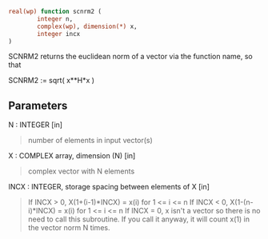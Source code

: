 ```fortran
real(wp) function scnrm2 (
        integer n,
        complex(wp), dimension(*) x,
        integer incx
)
```

SCNRM2 returns the euclidean norm of a vector via the function
name, so that

SCNRM2 := sqrt( x\*\*H\*x )

## Parameters
N : INTEGER [in]
> number of elements in input vector(s)

X : COMPLEX array, dimension (N) [in]
> complex vector with N elements

INCX : INTEGER, storage spacing between elements of X [in]
> If INCX > 0, X(1+(i-1)\*INCX) = x(i) for 1 <= i <= n
> If INCX < 0, X(1-(n-i)\*INCX) = x(i) for 1 <= i <= n
> If INCX = 0, x isn't a vector so there is no need to call
> this subroutine.  If you call it anyway, it will count x(1)
> in the vector norm N times.
